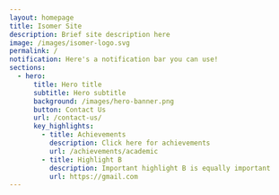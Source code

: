 ```yaml
---
layout: homepage
title: Isomer Site
description: Brief site description here
image: /images/isomer-logo.svg
permalink: /
notification: Here's a notification bar you can use!
sections:
  - hero:
      title: Hero title
      subtitle: Hero subtitle
      background: /images/hero-banner.png
      button: Contact Us
      url: /contact-us/
      key_highlights:
        - title: Achievements
          description: Click here for achievements
          url: /achievements/academic
        - title: Highlight B
          description: Important highlight B is equally important
          url: https://gmail.com
---
```

